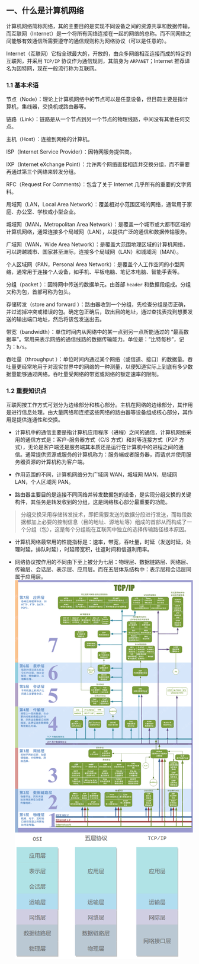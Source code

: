 ## 一、什么是计算机网络
计算机网络简称网络，其的主要目的是实现不同设备之间的资源共享和数据传输，而互联网（Internet）是一个将所有网络连接在一起的网络的总称。而不同网络之间能够有效通信所需要遵守的通信规则称为网络协议（可以是任意的）。

Internet（互联网）它指全球最大的，开放的，由众多网络相互连接而成的特定的互联网，并采用 `TCP/IP` 协议作为通信规则，其前身为 `ARPANET`；Internet 推荐译名为因特网，现在一般流行称为互联网。

### 1.1 基本术语
节点（Node）：理论上计算机网络中的节点可以是任意设备，但目前主要是指计算机，集线器，交换机或路由器等。

链路（Link）：链路是从一个节点到另一个节点的物理线路，中间没有其他任何交点。

主机（Host）：连接到网络的计算机。

ISP（Internet Service Provider）：因特网服务提供商。

IXP（Internet eXchange Point）：允许两个网络直接相连并交换分组，而不需要再通过第三个网络来转发分组。

RFC（Request For Comments）：包含了关于 Internet 几乎所有的重要的文字资料。

局域网（LAN，Local Area Network）：覆盖相对小范围区域的网络，通常用于家庭、办公室、学校或小型企业。

城域网（MAN，Metropolitan Area Network）：是覆盖一个城市或大都市区域的计算机网络，通常连接多个局域网（LAN），以提供广泛的通信和数据传输服务。

广域网（WAN，Wide Area Network）：是覆盖大范围地理区域的计算机网络，可以跨越城市、国家甚至洲际，连接多个局域网（LAN）和城域网（MAN）。

个人区域网（PAN，Personal Area Network）：是覆盖个人工作空间的小型网络，通常用于连接个人设备，如手机、平板电脑、笔记本电脑、智能手表等。

分组（packet ）：因特网中传送的数据单元。由首部 `header` 和数据段组成。分组又称为包，首部可称为包头。

存储转发（store and forward ）：路由器收到一个分组，先检查分组是否正确，并过滤掉冲突或错误的包。确定包正确后，取出目的地址，通过查找表找到想要发送的输出端口地址，然后将该包发送出去。

带宽（bandwidth）：单位时间内从网络中的某一点到另一点所能通过的 “最高数据率”。常用来表示网络的通信线路的数据传输能力。单位是：“比特每秒”，记为：`b/s`。

吞吐量（throughput ）：单位时间内通过某个网络（或信道、接口）的数据量。吞吐量更经常地用于对现实世界中的网络的一种测量，以便知道实际上到底有多少数据量能够通过网络。吞吐量受网络的带宽或网络的额定速率的限制。

### 1.2 重要知识点
互联网按工作方式可划分为边缘部分和核心部分。主机在网络的边缘部分，其作用是进行信息处理。由大量网络和连接这些网络的路由器等设备组成核心部分，其作用是提供连通性和交换。

- 计算机中的通信主要是指计算机应用程序（进程）之间的通信，计算机网络采用的通信方式是：客户-服务器方式（C/S 方式）和对等连接方式（P2P 方式），无论是客户端还是服务端其本质还是运行在计算机中的进程之间的通信。通常提供资源或服务的计算机称为：服务端或者服务器，而请求并使用服务器资源的计算机称为客户端。

- 作用范围的不同，计算机网络分为广域网 WAN，城域网 MAN，局域网 LAN，个人区域网 PAN。

- 路由器主要目的是连接不同网络并转发数据包的设备，是实现分组交换的关键构件，其任务是转发收到的分组，这是网络核心部分最重要的功能。
> 分组交换采用存储转发技术，即把需要发送的数据分段进行发送，而每段数据都加上必要的控制信息（目的地址、源地址等）组成的首部从而构成了一个分组（包），这是每个分组能在互联网中独立的选择传输路径根本原因。

- 计算机网络最常用的性能指标是：速率，带宽，吞吐量，时延（发送时延，处理时延，排队时延），时延带宽积，往返时间和信道利用率。

- 网络协议按作用的不同由下至上被分为七层：物理层、数据链路层、网络层、传输层、会话层、表示层、应用层。而在五层体系结构中：表示层和会话层同属于应用层。
![OSI参考模型](image.png)
![五层体系结构](image-1.png)